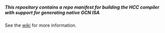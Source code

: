 ##### This repository contains a repo manifest for building the HCC compiler with support for generating native GCN ISA

See the [wiki](https://github.com/RadeonOpenCompute/HCC-Native-GCN-ISA/wiki) for more information.
